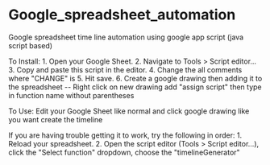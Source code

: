 # Google_spreadsheet_automation
Google spreadsheet time line automation using google app script (java script based)

 
  To Install:
    1. Open your Google Sheet.
    2. Navigate to Tools > Script editor…
    3. Copy and paste this script in the editor.
    4. Change the all comments where "CHANGE" is
    5. Hit save.
    6. Create a google drawing then adding it to the spreadsheet
      -- Right click on new drawing add "assign script" then type in function name without parentheses
 
  To Use:
    Edit your Google Sheet like normal and click google drawing like you want create the timeline 
 
 If you are having trouble getting it to work, try the following in order:
      1. Reload your spreadsheet.
      2. Open the script editor (Tools > Script editor…), click the "Select
         function" dropdown, choose the "timelineGenerator"
     
 
